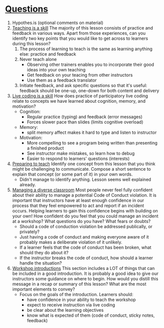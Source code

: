 # [Questions](https://carpentries.github.io/trainer-training/07-Week_7_discussion_questions/index.html)
1. Hypothes.is (optional comments on material)
2. [Teaching is a skill](https://carpentries.github.io/instructor-training/11-practice-teaching/index.html)
The majority of this lesson consists of practice and feedback in various ways. Apart from those experiences, can you identify two key points that you would like to get across to learners during this lesson?
	1. The process of learning to teach is the same as learning anything else: practice and feedback
	2. Never teach alone
		- Observing other trainers enables you to incorporate their good ideas into your own teaching
		- Get feedback on your teacing from other instructors
		- Use them as a feedback translator
	3. Initiate feedback, and ask specific questions so that it's useful:
	   feedback should be one-up, one-down for both content and delivery
3. [Live coding is a skill](https://carpentries.github.io/instructor-training/15-live/index.html)
How does practice of participatory live coding relate to concepts we have learned about cognition, memory, and motivation?
	- Cognition:
		- Regular practice (typing) and feedback (error messages)
		- Forces slower pace than slides (limits cognitive overload)
	- Memory:
		- split memory affect makes it hard to type and listen to instructor
	- Motivation:
		- More compelling to see a program being written than presenting a finished product
		- See instructor make mistakes, so learn how to debug
		- Easier to respond to learners' questions (interests)
4. [Preparing to teach](https://carpentries.github.io/instructor-training/15-lesson-study/index.html)
Identify one concept from this lesson that you think might be challenging to communicate. Compose a short sentence to explain that concept (or some part of it) in your own words.
	- Didn't manage to identify anything. Lesson seems well explained already.
5. [Managing a diverse classroom](https://carpentries.github.io/instructor-training/18-management/index.html)
Most people never feel fully confident about their ability to manage a potential Code of Conduct violation. It is important that instructors have at least enough confidence in our process that they feel empowered to act and report if an incident occurs. Helping learners to gain this confidence begins with building on your own! How confident do you feel that you could manage an incident at a workshop? What questions do you have? What fears or doubts?
	- Should a code of conduction violation be addressed publically, or privately?
	- Just having a code of conduct and making everyone aware of it probably makes a deliberate violation of it unlikely.
	- If a learner feels that the code of conduct has been broken, what should they do about it?
	- If the instructor breaks the code of conduct, how should a learner handle the situation?
6. [Workshop introductions](https://carpentries.github.io/instructor-training/23-introductions/index.html)
This section includes a LOT of things that can be included in a good introduction. It is probably a good idea to give our instructors some guidance on where to begin. How would you distill this message in a recap or summary of this lesson? What are the most important elements to convey?
	- Focus on the goals of the introduction. Learners should:
		- have confidence in your ability to teach the workshop
		- expect to receive instruction via live coding
		- be clear about the learning objectives
		- know what is expected of them (code of conduct, sticky notes, feedback)

